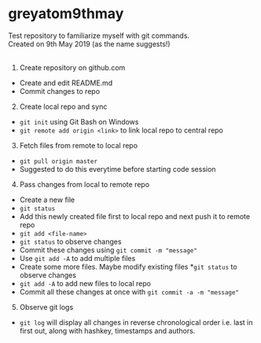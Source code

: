 # greyatom9thmay
Test repository to familiarize myself with git commands.<br>
Created on 9th May 2019 (as the name suggests!)<br>
<br>
1. Create repository on github.com<br>
* Create and edit README.md<br>
* Commit changes to repo
2. Create local repo and sync
* `git init` using Git Bash on Windows
* `git remote add origin <link>` to link local repo to central repo
3. Fetch files from remote to local repo
* `git pull origin master`
* Suggested to do this everytime before starting code session
4. Pass changes from local to remote repo
* Create a new file
* `git status`
* Add this newly created file first to local repo and next push it to remote repo
* `git add <file-name>`
* `git status` to observe changes
* Commit these changes using `git commit -m "message"`
* Use `git add -A` to add multiple files
* Create some more files. Maybe modify existing files
*`git status` to observe changes
* `git add -A` to add new files to local repo
* Commit all these changes at once with `git commit -a -m "message"`
5. Observe git logs
* `git log` will display all changes in reverse chronological order i.e. last in first out, along with hashkey, timestamps and authors.